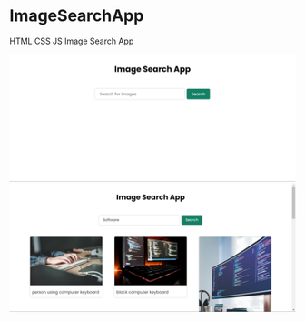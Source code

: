 # ImageSearchApp
HTML CSS JS Image Search App

<img src="https://github.com/bavertorun/ImageSearchApp/blob/main/ImageSearchApp.png">
<img src="https://github.com/bavertorun/ImageSearchApp/blob/main/ImageSearchApp.png2.png">
